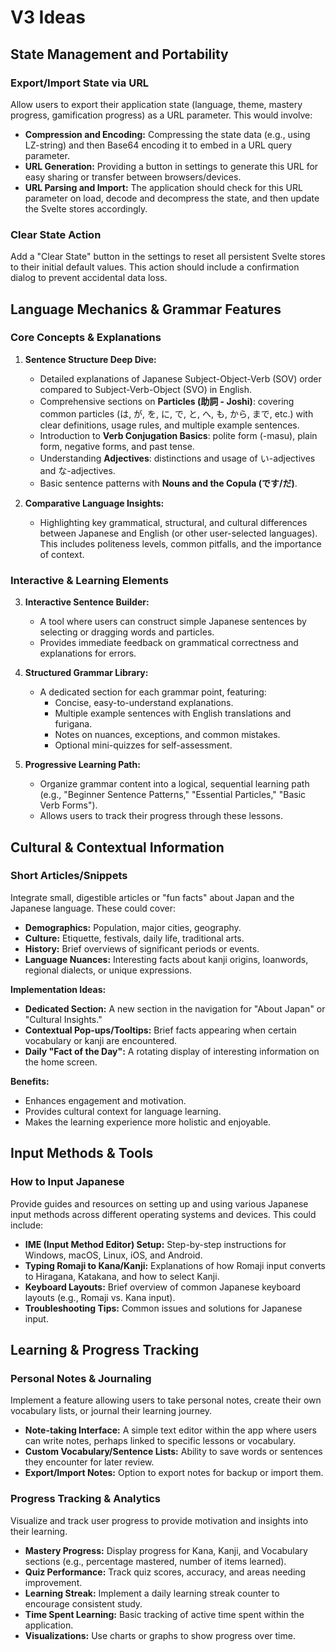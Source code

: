 # V3 Ideas

## State Management and Portability

### Export/Import State via URL

Allow users to export their application state (language, theme, mastery progress, gamification progress) as a URL parameter. This would involve:

*   **Compression and Encoding:** Compressing the state data (e.g., using LZ-string) and then Base64 encoding it to embed in a URL query parameter.
*   **URL Generation:** Providing a button in settings to generate this URL for easy sharing or transfer between browsers/devices.
*   **URL Parsing and Import:** The application should check for this URL parameter on load, decode and decompress the state, and then update the Svelte stores accordingly.

### Clear State Action

Add a "Clear State" button in the settings to reset all persistent Svelte stores to their initial default values. This action should include a confirmation dialog to prevent accidental data loss.

## Language Mechanics & Grammar Features

### Core Concepts & Explanations

1.  **Sentence Structure Deep Dive:**
    *   Detailed explanations of Japanese Subject-Object-Verb (SOV) order compared to Subject-Verb-Object (SVO) in English.
    *   Comprehensive sections on **Particles (助詞 - Joshi)**: covering common particles (は, が, を, に, で, と, へ, も, から, まで, etc.) with clear definitions, usage rules, and multiple example sentences.
    *   Introduction to **Verb Conjugation Basics**: polite form (-masu), plain form, negative forms, and past tense.
    *   Understanding **Adjectives**: distinctions and usage of い-adjectives and な-adjectives.
    *   Basic sentence patterns with **Nouns and the Copula (です/だ)**.

2.  **Comparative Language Insights:**
    *   Highlighting key grammatical, structural, and cultural differences between Japanese and English (or other user-selected languages). This includes politeness levels, common pitfalls, and the importance of context.

### Interactive & Learning Elements

3.  **Interactive Sentence Builder:**
    *   A tool where users can construct simple Japanese sentences by selecting or dragging words and particles.
    *   Provides immediate feedback on grammatical correctness and explanations for errors.

4.  **Structured Grammar Library:**
    *   A dedicated section for each grammar point, featuring:
        *   Concise, easy-to-understand explanations.
        *   Multiple example sentences with English translations and furigana.
        *   Notes on nuances, exceptions, and common mistakes.
        *   Optional mini-quizzes for self-assessment.

5.  **Progressive Learning Path:**
    *   Organize grammar content into a logical, sequential learning path (e.g., "Beginner Sentence Patterns," "Essential Particles," "Basic Verb Forms").
    *   Allows users to track their progress through these lessons.

## Cultural & Contextual Information

### Short Articles/Snippets

Integrate small, digestible articles or "fun facts" about Japan and the Japanese language. These could cover:

*   **Demographics:** Population, major cities, geography.
*   **Culture:** Etiquette, festivals, daily life, traditional arts.
*   **History:** Brief overviews of significant periods or events.
*   **Language Nuances:** Interesting facts about kanji origins, loanwords, regional dialects, or unique expressions.

**Implementation Ideas:**

*   **Dedicated Section:** A new section in the navigation for "About Japan" or "Cultural Insights."
*   **Contextual Pop-ups/Tooltips:** Brief facts appearing when certain vocabulary or kanji are encountered.
*   **Daily "Fact of the Day":** A rotating display of interesting information on the home screen.

**Benefits:**

*   Enhances engagement and motivation.
*   Provides cultural context for language learning.
*   Makes the learning experience more holistic and enjoyable.

## Input Methods & Tools

### How to Input Japanese

Provide guides and resources on setting up and using various Japanese input methods across different operating systems and devices. This could include:

*   **IME (Input Method Editor) Setup:** Step-by-step instructions for Windows, macOS, Linux, iOS, and Android.
*   **Typing Romaji to Kana/Kanji:** Explanations of how Romaji input converts to Hiragana, Katakana, and how to select Kanji.
*   **Keyboard Layouts:** Brief overview of common Japanese keyboard layouts (e.g., Romaji vs. Kana input).
*   **Troubleshooting Tips:** Common issues and solutions for Japanese input.

## Learning & Progress Tracking

### Personal Notes & Journaling

Implement a feature allowing users to take personal notes, create their own vocabulary lists, or journal their learning journey.

*   **Note-taking Interface:** A simple text editor within the app where users can write notes, perhaps linked to specific lessons or vocabulary.
*   **Custom Vocabulary/Sentence Lists:** Ability to save words or sentences they encounter for later review.
*   **Export/Import Notes:** Option to export notes for backup or import them.

### Progress Tracking & Analytics

Visualize and track user progress to provide motivation and insights into their learning.

*   **Mastery Progress:** Display progress for Kana, Kanji, and Vocabulary sections (e.g., percentage mastered, number of items learned).
*   **Quiz Performance:** Track quiz scores, accuracy, and areas needing improvement.
*   **Learning Streak:** Implement a daily learning streak counter to encourage consistent study.
*   **Time Spent Learning:** Basic tracking of active time spent within the application.
*   **Visualizations:** Use charts or graphs to show progress over time.